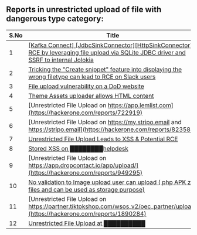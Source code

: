 ## Reports in unrestricted upload of file with dangerous type category:
| S.No | Title | Bounty |
| ---- | ----- | ------ |
| 1 | [[Kafka Connect] [JdbcSinkConnector][HttpSinkConnector] RCE by leveraging file upload via SQLite JDBC driver and SSRF to internal Jolokia](https://hackerone.com/reports/1547877) | $5000.0 |
| 2 | [Tricking the "Create snippet" feature into displaying the wrong filetype can lead to RCE on Slack users](https://hackerone.com/reports/833080) | $1500.0 |
| 3 | [File upload vulnerability on a DoD website](https://hackerone.com/reports/191243) | $0.0 |
| 4 | [Theme Assets uploader allows HTML content](https://hackerone.com/reports/769998) | $0.0 |
| 5 | [Unrestricted File Upload on https://app.lemlist.com](https://hackerone.com/reports/722919) | $0.0 |
| 6 | [Unrestricted File Upload on https://my.stripo.email and https://stripo.email](https://hackerone.com/reports/823588) | $0.0 |
| 7 | [Unrestricted File Upload Leads to XSS & Potential RCE](https://hackerone.com/reports/900179) | $0.0 |
| 8 | [Stored XSS on ████████helpdesk](https://hackerone.com/reports/901799) | $0.0 |
| 9 | [Unrestricted File Upload on https://app.dropcontact.io/app/upload/](https://hackerone.com/reports/949295) | $0.0 |
| 10 | [No validation to Image upload user can upload ( php APK zip files and can be used as storage purpose)](https://hackerone.com/reports/1644062) | $0.0 |
| 11 | [Unrestricted File Upload on https://partner.tiktokshop.com/wsos_v2/oec_partner/upload](https://hackerone.com/reports/1890284) | $0.0 |
| 12 | [Unrestricted File Upload at ██████████](https://hackerone.com/reports/2357778) | $0.0 |